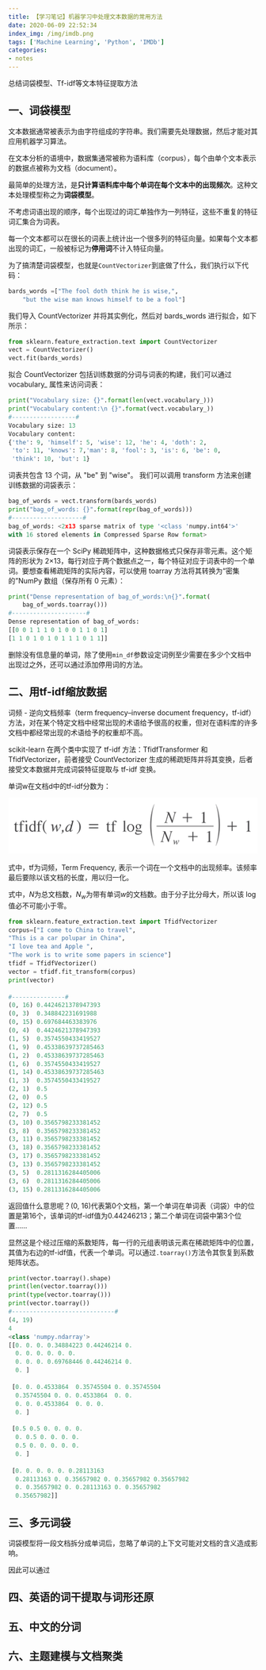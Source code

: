 ```yaml
---
title: 【学习笔记】机器学习中处理文本数据的常用方法
date: 2020-06-09 22:52:34
index_img: /img/imdb.png
tags: ['Machine Learning', 'Python', 'IMDb']
categories: 
- notes
---
```

总结词袋模型、Tf-idf等文本特征提取方法
<!--more--->

## 一、词袋模型

文本数据通常被表示为由字符组成的字符串。我们需要先处理数据，然后才能对其应用机器学习算法。

在文本分析的语境中，数据集通常被称为语料库（corpus），每个由单个文本表示的数据点被称为文档（document）。

最简单的处理方法，是**只计算语料库中每个单词在每个文本中的出现频次**。这种文本处理模型称之为**词袋模型**。

不考虑词语出现的顺序，每个出现过的词汇单独作为一列特征，这些不重复的特征词汇集合为词表。

每一个文本都可以在很长的词表上统计出一个很多列的特征向量。如果每个文本都出现的词汇，一般被标记为**停用词**不计入特征向量。

为了搞清楚词袋模型，也就是`CountVectorizer`到底做了什么，我们执行以下代码：

```python
bards_words =["The fool doth think he is wise,",
    "but the wise man knows himself to be a fool"]
```

我们导入 CountVectorizer 并将其实例化，然后对 bards_words 进行拟合，如下所示：

```python
from sklearn.feature_extraction.text import CountVectorizer
vect = CountVectorizer()
vect.fit(bards_words)
```

拟合 CountVectorizer 包括训练数据的分词与词表的构建，我们可以通过 vocabulary_ 属性来访问词表：

```python
print("Vocabulary size: {}".format(len(vect.vocabulary_)))
print("Vocabulary content:\n {}".format(vect.vocabulary_))
#------------------#
Vocabulary size: 13
Vocabulary content:
{'the': 9, 'himself': 5, 'wise': 12, 'he': 4, 'doth': 2,
 'to': 11, 'knows': 7,'man': 8, 'fool': 3, 'is': 6, 'be': 0, 
 'think': 10, 'but': 1}
```

词表共包含 13 个词，从 "be" 到 "wise"。
我们可以调用 transform 方法来创建训练数据的词袋表示：

```python
bag_of_words = vect.transform(bards_words)
print("bag_of_words: {}".format(repr(bag_of_words)))
#--------------------#
bag_of_words: <2x13 sparse matrix of type '<class 'numpy.int64'>'
with 16 stored elements in Compressed Sparse Row format>
```

词袋表示保存在一个 SciPy 稀疏矩阵中，这种数据格式只保存非零元素。这个矩阵的形状为 2×13，每行对应于两个数据点之一，每个特征对应于词表中的一个单词。要想查看稀疏矩阵的实际内容，可以使用 toarray 方法将其转换为“密集的”NumPy 数组（保存所有 0 元素）：

```python
print("Dense representation of bag_of_words:\n{}".format(
    bag_of_words.toarray()))
#---------------------#
Dense representation of bag_of_words:
[[0 0 1 1 1 0 1 0 0 1 1 0 1]
[1 1 0 1 0 1 0 1 1 1 0 1 1]]
```

删除没有信息量的单词，除了使用`min_df`参数设定词例至少需要在多少个文档中出现过之外，还可以通过添加停用词的方法。

## 二、用tf-idf缩放数据

词频 - 逆向文档频率（term frequency–inverse document frequency，tf-idf）方法，对在某个特定文档中经常出现的术语给予很高的权重，但对在语料库的许多文档中都经常出现的术语给予的权重却不高。

scikit-learn 在两个类中实现了 tf-idf 方法：TfidfTransformer 和 TfidfVectorizer，前者接受 CountVectorizer 生成的稀疏矩阵并将其变换，后者接受文本数据并完成词袋特征提取与 tf-idf 变换。

单词w在文档d中的tf-idf分数为：

![](【学习笔记】机器学习中处理文本数据的常用方法/2020-06-09-23-20-54.png)

式中，tf为词频，Term Frequency, 表示一个词在一个文档中的出现频率。该频率最后要除以该文档的长度，用以归一化。

式中，$N$为总文档数，$N_w$为带有单词$w$的文档数。由于分子比分母大，所以该 $\log$ 值必不可能小于零。

```python
from sklearn.feature_extraction.text import TfidfVectorizer
corpus=["I come to China to travel",
"This is a car polupar in China",
"I love tea and Apple ",
"The work is to write some papers in science"]
tfidf = TfidfVectorizer()
vector = tfidf.fit_transform(corpus)
print(vector)

#---------------#
(0, 16)	0.4424621378947393
(0, 3)	0.348842231691988
(0, 15)	0.697684463383976
(0, 4)	0.4424621378947393
(1, 5)	0.3574550433419527
(1, 9)	0.45338639737285463
(1, 2)	0.45338639737285463
(1, 6)	0.3574550433419527
(1, 14)	0.45338639737285463
(1, 3)	0.3574550433419527
(2, 1)	0.5
(2, 0)	0.5
(2, 12)	0.5
(2, 7)	0.5
(3, 10)	0.3565798233381452
(3, 8)	0.3565798233381452
(3, 11)	0.3565798233381452
(3, 18)	0.3565798233381452
(3, 17)	0.3565798233381452
(3, 13)	0.3565798233381452
(3, 5)	0.2811316284405006
(3, 6)	0.2811316284405006
(3, 15)	0.2811316284405006
```
返回值什么意思呢？(0, 16)代表第0个文档，第一个单词在单词表（词袋）中的位置是第16个，该单词的tf-idf值为0.44246213；第二个单词在词袋中第3个位置……

显然这是个经过压缩的系数矩阵，每一行的元组表明该元素在稀疏矩阵中的位置，其值为右边的tf-idf值，代表一个单词。可以通过`.toarray()`方法令其恢复到系数矩阵状态。

```python
print(vector.toarray().shape)
print(len(vector.toarray()))
print(type(vector.toarray()))
print(vector.toarray())
#-----------------------------#
(4, 19)
4
<class 'numpy.ndarray'>
[[0. 0. 0. 0.34884223 0.44246214 0.
  0. 0. 0. 0. 0. 0.
  0. 0. 0. 0.69768446 0.44246214 0.
  0. ]
  
 [0. 0. 0.4533864  0.35745504 0. 0.35745504
  0.35745504 0. 0. 0.4533864  0. 0.
  0. 0. 0.4533864  0. 0. 0.
  0. ]
  
 [0.5 0.5 0. 0. 0. 0.
  0. 0.5 0. 0. 0. 0.
  0.5 0. 0. 0. 0. 0.
  0. ]
  
 [0. 0. 0. 0. 0. 0.28113163
  0.28113163 0. 0.35657982 0. 0.35657982 0.35657982
  0. 0.35657982 0. 0.28113163 0. 0.35657982
  0.35657982]]
```

## 三、多元词袋

词袋模型将一段文档拆分成单词后，忽略了单词的上下文可能对文档的含义造成影响。

因此可以通过

## 四、英语的词干提取与词形还原

## 五、中文的分词

## 六、主题建模与文档聚类
